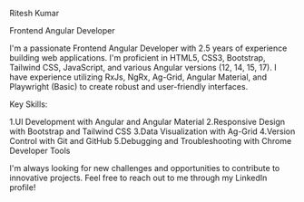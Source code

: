 Ritesh Kumar

Frontend Angular Developer

I'm a passionate Frontend Angular Developer with 2.5 years of experience building web applications. I'm proficient in HTML5, CSS3, Bootstrap, Tailwind CSS, JavaScript, and various Angular versions (12, 14, 15, 17). I have experience utilizing RxJs, NgRx, Ag-Grid, Angular Material, and Playwright (Basic) to create robust and user-friendly interfaces.

Key Skills:

1.UI Development with Angular and Angular Material
2.Responsive Design with Bootstrap and Tailwind CSS
3.Data Visualization with Ag-Grid
4.Version Control with Git and GitHub
5.Debugging and Troubleshooting with Chrome Developer Tools

I'm always looking for new challenges and opportunities to contribute to innovative projects. Feel free to reach out to me through my LinkedIn profile!

<!---
riteshkumar019/riteshkumar019 is a ✨ special ✨ repository because its `README.md` (this file) appears on your GitHub profile.
You can click the Preview link to take a look at your changes.
--->
